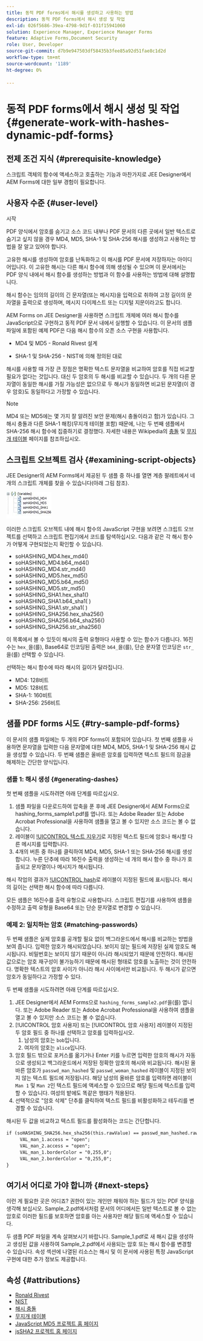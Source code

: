 ```yaml
---
title: 동적 PDF forms에서 해시를 생성하고 사용하는 방법
description: 동적 PDF forms에서 해시 생성 및 작업
exl-id: 026f5686-39ea-4798-9d1f-031f15941060
solution: Experience Manager, Experience Manager Forms
feature: Adaptive Forms,Document Security
role: User, Developer
source-git-commit: d7b9e947503df58435b3fee85a92d51fae8c1d2d
workflow-type: tm+mt
source-wordcount: '1189'
ht-degree: 0%

---
```


# 동적 PDF forms에서 해시 생성 및 작업 {#generate-work-with-hashes-dynamic-pdf-forms}

## 전제 조건 지식 {#prerequisite-knowledge}

스크립트 객체의 함수에 액세스하고 호출하는 기능과 마찬가지로 JEE Designer에서 AEM Forms에 대한 일부 경험이 필요합니다.

## 사용자 수준 {#user-level}

시작

PDF 양식에서 암호를 숨기고 소스 코드 내부나 PDF 문서의 다른 곳에서 일반 텍스트로 숨기고 싶지 않을 경우 MD4, MD5, SHA-1 및 SHA-256 해시를 생성하고 사용하는 방법을 잘 알고 있어야 합니다.

고유한 해시를 생성하여 암호를 난독화하고 이 해시를 PDF 문서에 저장하자는 아이디어입니다. 이 고유한 해시는 다른 해시 함수에 의해 생성될 수 있으며 이 문서에서는 PDF 양식 내에서 해시 함수를 생성하는 방법과 이 함수를 사용하는 방법에 대해 설명합니다.

해시 함수는 임의의 길이의 긴 문자열(또는 메시지)을 입력으로 취하여 고정 길이의 문자열을 출력으로 생성하며, 메시지 다이제스트 또는 디지털 지문이라고도 합니다.

AEM Forms on JEE Designer을 사용하면 스크립트 개체에 여러 해시 함수를 JavaScript으로 구현하고 동적 PDF 문서 내에서 실행할 수 있습니다. 이 문서의 샘플 파일에 포함된 예제 PDF은 다음 해시 함수의 오픈 소스 구현을 사용합니다.

* MD4 및 MD5 - Ronald Rivest 설계

* SHA-1 및 SHA-256 - NIST에 의해 정의된 대로

해시를 사용할 때 가장 큰 장점은 명확한 텍스트 문자열을 비교하여 암호를 직접 비교할 필요가 없다는 것입니다. 대신 두 암호의 두 해시를 비교할 수 있습니다. 두 개의 다른 문자열이 동일한 해시를 가질 가능성은 없으므로 두 해시가 동일하면 비교된 문자열(이 경우 암호)도 동일하다고 가정할 수 있습니다.

>[!NOTE]
>
>MD4 또는 MD5에는 몇 가지 잘 알려진 보안 문제(해시 충돌이라고 함)가 있습니다. 그 해시 충돌과 다른 SHA-1 해킹(무지개 테이블 포함) 때문에, 나는 두 번째 샘플에서 SHA-256 해시 함수에 집중하기로 결정했다. 자세한 내용은 Wikipedia의 [충돌](https://en.wikipedia.org/wiki/Hash_collision) 및 [무지개 테이블](https://en.wikipedia.org/wiki/Rainbow_table) 페이지를 참조하십시오.

## 스크립트 오브젝트 검사 {#examining-script-objects}

JEE Designer의 AEM Forms에서 제공된 두 샘플 중 하나를 열면 계층 팔레트에서 네 개의 스크립트 개체를 찾을 수 있습니다(아래 그림 참조).

![변수](assets/variables.jpg)

이러한 스크립트 오브젝트 내에 해시 함수의 JavaScript 구현을 보려면 스크립트 오브젝트를 선택하고 스크립트 편집기에서 코드를 탐색하십시오. 다음과 같은 각 해시 함수가 어떻게 구현되었는지 확인할 수 있습니다.

* soHASHING_MD4.hex_md4()
* soHASHING_MD4.b64_md4()
* soHASHING_MD4.str_md4()
* soHASHING_MD5.hex_md5()
* soHASHING_MD5.b64_md5()
* soHASHING_MD5.str_md5()
* soHASHING_SHA1.hex_sha1()
* soHASHING_SHA1.b64_sha1( )
* soHASHING_SHA1.str_sha1( )
* soHASHING_SHA256.hex_sha256()
* soHASHING_SHA256.b64_sha256()
* soHASHING_SHA256.str_sha256()

이 목록에서 볼 수 있듯이 해시의 출력 유형마다 사용할 수 있는 함수가 다릅니다. 16진수는 `hex_`을(를), Base64로 인코딩된 출력은 `b64_`을(를), 단순 문자열 인코딩은 `str_`을(를) 선택할 수 있습니다.

선택하는 해시 함수에 따라 해시의 길이가 달라집니다.

* MD4: 128비트
* MD5: 128비트
* SHA-1: 160비트
* SHA-256: 256비트

## 샘플 PDF forms 시도 {#try-sample-pdf-forms}

이 문서의 샘플 파일에는 두 개의 PDF forms이 포함되어 있습니다. 첫 번째 샘플을 사용하면 문자열을 입력한 다음 문자열에 대한 MD4, MD5, SHA-1 및 SHA-256 해시 값을 생성할 수 있습니다. 두 번째 샘플은 올바른 암호를 입력하면 텍스트 필드의 잠금을 해제하는 간단한 양식입니다.

### 샘플 1: 해시 생성 {#generating-dashes}

첫 번째 샘플을 시도하려면 아래 단계를 따르십시오.

1. 샘플 파일을 다운로드하여 압축을 푼 후에 JEE Designer에서 AEM Forms으로 hashing_forms_sample1.pdf를 엽니다. 또는 Adobe Reader 또는 Adobe Acrobat Professional을 사용하여 샘플을 열고 볼 수 있지만 소스 코드는 볼 수 없습니다.
1. 레이블이 [!UICONTROL 텍스트 지우기](으)로 지정된 텍스트 필드에 암호나 해시할 다른 메시지를 입력합니다.
1. 4개의 버튼 중 하나를 클릭하여 MD4, MD5, SHA-1 또는 SHA-256 해시를 생성합니다. 누른 단추에 따라 16진수 출력을 생성하는 네 개의 해시 함수 중 하나가 호출되고 문자열이나 메시지가 해시됩니다.

해시 작업의 결과가 [!UICONTROL hash](으)로 레이블이 지정된 필드에 표시됩니다. 해시의 길이는 선택한 해시 함수에 따라 다릅니다.

모든 샘플은 16진수를 출력 유형으로 사용합니다. 스크립트 편집기를 사용하여 샘플을 수정하고 출력 유형을 Base64 또는 단순 문자열로 변경할 수 있습니다.

### 예제 2: 일치하는 암호 {#matching-passwords}

두 번째 샘플은 실제 암호를 공개할 필요 없이 백그라운드에서 해시를 비교하는 방법을 보여 줍니다. 입력한 암호가 해시되었습니다. 보이지 않는 필드에 저장된 실제 암호도 해시됩니다. 비밀번호는 보이지 않기 때문이 아니라 해시되었기 때문에 안전하다. 해시된 값으로는 암호 재구성이 불가능하기 때문에 해시된 형태로 암호를 노출하는 것이 안전하다. 명확한 텍스트의 암호 사이가 아니라 해시 사이에서만 비교됩니다. 두 해시가 같으면 암호가 동일하다고 가정할 수 있다.

두 번째 샘플을 시도하려면 아래 단계를 따르십시오.

1. JEE Designer에서 AEM Forms으로 `hashing_forms_sample2.pdf`을(를) 엽니다. 또는 Adobe Reader 또는 Adobe Acrobat Professional을 사용하여 샘플을 열고 볼 수 있지만 소스 코드는 볼 수 없습니다.
1. [!UICONTROL 암호 사용자] 또는 [!UICONTROL 암호 사용자] 레이블이 지정된 두 암호 필드 중 하나를 선택하고 암호를 입력하십시오.
   1. 남성의 암호는 `bob`입니다.
   1. 여자의 암호는 `alice`입니다.
1. 암호 필드 밖으로 포커스를 옮기거나 Enter 키를 누르면 입력한 암호의 해시가 자동으로 생성되고 백그라운드에서 저장된 정확한 암호의 해시와 비교됩니다. 해시된 올바른 암호가 `passwd_man_hashed` 및 `passwd_woman_hashed` 레이블이 지정된 보이지 않는 텍스트 필드에 저장됩니다. 해당 남성의 올바른 암호를 입력하면 레이블이 `Man 1` 및 `Man 2`인 텍스트 필드에 액세스할 수 있으므로 해당 필드에 텍스트를 입력할 수 있습니다. 여성의 밭에도 똑같은 행태가 적용된다.
1. 선택적으로 &quot;암호 삭제&quot; 단추를 클릭하여 텍스트 필드를 비활성화하고 테두리를 변경할 수 있습니다.

해시된 두 값을 비교하고 텍스트 필드를 활성화하는 코드는 간단합니다.

```xml
if (soHASHING_SHA256.hex_sha256(this.rawValue) == passwd_man_hashed.rawValue){
     VAL_man_1.access = "open";
     VAL_man_2.access = "open";
     VAL_man_1.borderColor = "0,255,0";
     VAL_man_2.borderColor = "0,255,0";
}
```

## 여기서 어디로 가야 합니까 {#next-steps}

이런 게 필요한 곳은 어디죠? 권한이 있는 개인만 채워야 하는 필드가 있는 PDF 양식을 생각해 보십시오. Sample_2.pdf에서처럼 문서의 어디에서든 일반 텍스트로 볼 수 없는 암호로 이러한 필드를 보호하면 암호를 아는 사용자만 해당 필드에 액세스할 수 있습니다.

두 샘플 PDF 파일을 계속 살펴보시기 바랍니다.  Sample_1.pdf로 새 해시 값을 생성하고 생성된 값을 사용하여 Sample_2.pdf에서 사용되는 암호 또는 해시 함수를 변경할 수 있습니다.  속성 섹션에 나열된 리소스는 해시 및 이 문서에 사용된 특정 JavaScript 구현에 대한 추가 정보도 제공합니다.

## 속성 {#attributions}

* [Ronald Rivest](https://en.wikipedia.org/wiki/Ron_Rivest)
* [NIST](https://csrc.nist.gov/projects/cryptographic-standards-and-guidelines)
* [해시 충돌](https://en.wikipedia.org/wiki/Hash_collision)
* [무지개 테이블](https://en.wikipedia.org/wiki/Rainbow_table)
* [JavaScript MD5 프로젝트 홈 페이지](https://pajhome.org.uk/crypt/md5/)
* [jsSHA2 프로젝트 홈 페이지](https://anmar.eu.org/projects/jssha2/)
